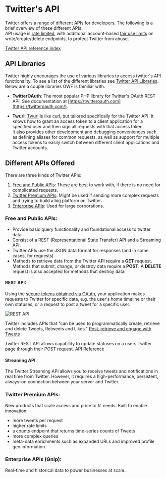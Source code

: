 # Twitter's API
Twitter offers a range of different APIs for developers. The following is a brief overview of these different APIs.  
API usage is [rate limited](https://developer.twitter.com/en/docs/basics/rate-limiting.html), with additional account-based [fair use limits](https://help.twitter.com/en/rules-and-policies/twitter-limits) on write/create/delete endpoints, to protect Twitter from abuse.

[Twitter API reference index](https://developer.twitter.com/en/docs/api-reference-index)

## API Libraries
Twitter highly encourages the use of various libraries to access twitter's API functionality. To see a list of the different libraries see
[Twitter API Libraries](https://developer.twitter.com/en/docs/developer-utilities/twitter-libraries.html). Below are a couple libraries OWF is familiar with.

* **TwitterOAuth**: The most popular PHP library for Twitter's OAuth REST API.
See documentation at [https://twitteroauth.com](https://twitteroauth.com/).

* **Twurl**: [Twurl](https://github.com/twitter/twurl) is like curl, but tailored specifically for the Twitter API.
It knows how to grant an access token to a client application for
a specified user and then sign all requests with that access token.  
It also provides other development and debugging conveniences such
as defining aliases for common requests, as well as support for
multiple access tokens to easily switch between different client
applications and Twitter accounts.

## Different APIs Offered
There are three kinds of Twitter APIs:

1. [Free and Public APIs](#free-and-public-apis): These are best to work with, if there is no need for complicated requests.
2. [Twitter Premium APIs](#twitter-premium-apis): Might be used if sending more complex requests and trying to build a big platform on Twitter.  
3. [Enterprise APIs](#enterprise-apis-gnip): Used for large corporations.

### Free and Public APIs:
* Provide basic query functionality and foundational access to twitter data.  
* Consist of a REST (Representational State Transfer) API and a Streaming API.  
* Twitter APIs use the JSON data format for responses (and in some cases, for requests).
* Methods to retrieve data from the Twitter API require a **GET** request. Methods that submit, change, or destroy data require a **POST**. A **DELETE** request is also accepted for methods that destroy data.

#### REST API:
Using the [secure tokens obtained via OAuth](http://localhost:8000/authentication/#access-tokens), your application makes requests to Twitter for specific data, e.g. the user's home timeline or their own statuses, or a request to post a tweet for a specific user.

![REST API](https://cms-assets.tutsplus.com/uploads/users/317/posts/22192/image/streaming-intro-1_1.png)

Twitter includes APIs that "can be used to programmatically create, retrieve and delete Tweets, Retweets and Likes." [Post, retrieve and engage with Tweets](https://developer.twitter.com/en/docs/tweets/post-and-engage/overview)

Twitter REST API allows capability to update statuses on a users Twitter page through their POST request.
[API Reference](https://developer.twitter.com/en/docs/tweets/post-and-engage/api-reference/post-statuses-update)


#### Streaming API
The Twitter Streaming API allows you to receive tweets and notifications in real time from Twitter. However, it requires a high-performance, persistent, always-on connection between your server and Twitter.

### Twitter Premium APIs:
New products that scale access and price to fit needs. Built to enable innovation:  

 * more tweets per request
 * higher rate limits
 * a counts endpoint that returns time-series counts of Tweets
 * more complex queries
 * meta-data enrichments such as expanded URLs and improved profile geo information.

### Enterprise APIs (Gnip):
Real-time and historical data to power businesses at scale.
